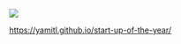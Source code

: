 ![](https://tokei.rs/b1/github/YamiTL/start-up-of-the-year)

https://yamitl.github.io/start-up-of-the-year/
